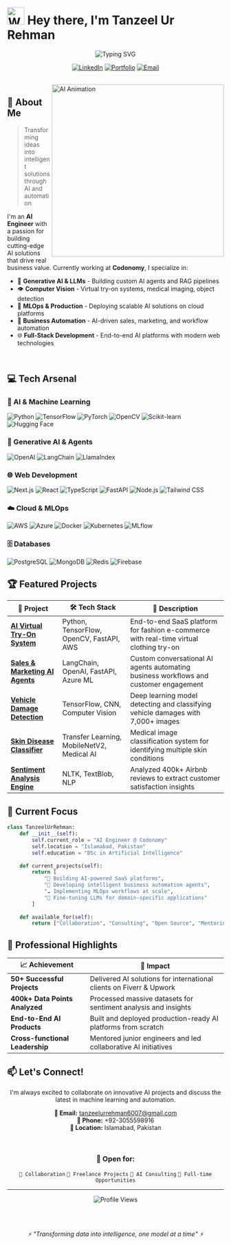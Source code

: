 # <img src="https://raw.githubusercontent.com/Tarikul-Islam-Anik/Animated-Fluent-Emojis/master/Emojis/Hand%20gestures/Waving%20Hand.png" alt="Waving Hand" width="40" height="40" /> Hey there, I'm Tanzeel Ur Rehman

<div align="center">
  <img src="https://readme-typing-svg.herokuapp.com?font=Fira+Code&weight=600&size=28&pause=1000&color=6B46C1&center=true&vCenter=true&width=700&lines=AI+Engineer+%7C+Full-Stack+Developer;4%2B+Years+of+Experience;Building+Intelligent+Solutions;Specializing+in+GenAI+%26+MLOps" alt="Typing SVG" />
</div>

<div align="center">
  
  [![LinkedIn](https://img.shields.io/badge/LinkedIn-0077B5?style=for-the-badge&logo=linkedin&logoColor=white)](https://www.linkedin.com/in/tanzeel-ur-rehman-915bb51bb/)
  [![Portfolio](https://img.shields.io/badge/Portfolio-000000?style=for-the-badge&logo=About.me&logoColor=white)](https://tanzeel-portfolio-6007.vercel.app/)
  [![Email](https://img.shields.io/badge/Email-D14836?style=for-the-badge&logo=gmail&logoColor=white)](mailto:tanzeelurrehman6007@gmail.com)
  
</div>

<br>

<img align="right" alt="AI Animation" width="400" src="https://raw.githubusercontent.com/adam-p/animated-gifs/master/aimation.gif">

## 🚀 About Me

> Transforming ideas into intelligent solutions through AI and automation

I'm an **AI Engineer** with a passion for building cutting-edge AI solutions that drive real business value. Currently working at **Codonomy**, I specialize in:

- 🤖 **Generative AI & LLMs** - Building custom AI agents and RAG pipelines
- 👁️ **Computer Vision** - Virtual try-on systems, medical imaging, object detection
- 🔧 **MLOps & Production** - Deploying scalable AI solutions on cloud platforms
- 💼 **Business Automation** - AI-driven sales, marketing, and workflow automation
- 🌐 **Full-Stack Development** - End-to-end AI platforms with modern web technologies

<br clear="right"/>

## 💻 Tech Arsenal

### 🧠 AI & Machine Learning
![Python](https://img.shields.io/badge/Python-3776AB?style=for-the-badge&logo=python&logoColor=white)
![TensorFlow](https://img.shields.io/badge/TensorFlow-FF6F00?style=for-the-badge&logo=tensorflow&logoColor=white)
![PyTorch](https://img.shields.io/badge/PyTorch-EE4C2C?style=for-the-badge&logo=pytorch&logoColor=white)
![OpenCV](https://img.shields.io/badge/OpenCV-5C3EE8?style=for-the-badge&logo=opencv&logoColor=white)
![Scikit-learn](https://img.shields.io/badge/scikit--learn-F7931E?style=for-the-badge&logo=scikit-learn&logoColor=white)
![Hugging Face](https://img.shields.io/badge/Hugging%20Face-FFD21E?style=for-the-badge&logo=huggingface&logoColor=black)

### 🤖 Generative AI & Agents
![OpenAI](https://img.shields.io/badge/OpenAI-412991?style=for-the-badge&logo=openai&logoColor=white)
![LangChain](https://img.shields.io/badge/LangChain-1C3C3C?style=for-the-badge&logo=langchain&logoColor=white)
![LlamaIndex](https://img.shields.io/badge/LlamaIndex-8B5CF6?style=for-the-badge&logo=llama&logoColor=white)

### 🌐 Web Development
![Next.js](https://img.shields.io/badge/Next.js-000000?style=for-the-badge&logo=next.js&logoColor=white)
![React](https://img.shields.io/badge/React-20232A?style=for-the-badge&logo=react&logoColor=61DAFB)
![TypeScript](https://img.shields.io/badge/TypeScript-007ACC?style=for-the-badge&logo=typescript&logoColor=white)
![FastAPI](https://img.shields.io/badge/FastAPI-009688?style=for-the-badge&logo=fastapi&logoColor=white)
![Node.js](https://img.shields.io/badge/Node.js-339933?style=for-the-badge&logo=node.js&logoColor=white)
![Tailwind CSS](https://img.shields.io/badge/Tailwind_CSS-38B2AC?style=for-the-badge&logo=tailwind-css&logoColor=white)

### ☁️ Cloud & MLOps
![AWS](https://img.shields.io/badge/AWS-232F3E?style=for-the-badge&logo=amazon-aws&logoColor=white)
![Azure](https://img.shields.io/badge/Azure-0089D0?style=for-the-badge&logo=microsoft-azure&logoColor=white)
![Docker](https://img.shields.io/badge/Docker-2496ED?style=for-the-badge&logo=docker&logoColor=white)
![Kubernetes](https://img.shields.io/badge/Kubernetes-326CE5?style=for-the-badge&logo=kubernetes&logoColor=white)
![MLflow](https://img.shields.io/badge/MLflow-0194E2?style=for-the-badge&logo=mlflow&logoColor=white)

### 🗄️ Databases
![PostgreSQL](https://img.shields.io/badge/PostgreSQL-316192?style=for-the-badge&logo=postgresql&logoColor=white)
![MongoDB](https://img.shields.io/badge/MongoDB-47A248?style=for-the-badge&logo=mongodb&logoColor=white)
![Redis](https://img.shields.io/badge/Redis-DC382D?style=for-the-badge&logo=redis&logoColor=white)
![Firebase](https://img.shields.io/badge/Firebase-FFCA28?style=for-the-badge&logo=firebase&logoColor=black)

## 🏆 Featured Projects

<div align="center">

| 🎯 Project | 🛠️ Tech Stack | 📝 Description |
|------------|---------------|----------------|
| **[AI Virtual Try-On System](https://github.com/yourusername/virtual-tryon)** | Python, TensorFlow, OpenCV, FastAPI, AWS | End-to-end SaaS platform for fashion e-commerce with real-time virtual clothing try-on |
| **[Sales & Marketing AI Agents](https://github.com/yourusername/ai-agents)** | LangChain, OpenAI, FastAPI, Azure ML | Custom conversational AI agents automating business workflows and customer engagement |
| **[Vehicle Damage Detection](https://github.com/yourusername/vehicle-damage)** | TensorFlow, CNN, Computer Vision | Deep learning model detecting and classifying vehicle damages with 7,000+ images |
| **[Skin Disease Classifier](https://github.com/yourusername/skin-disease)** | Transfer Learning, MobileNetV2, Medical AI | Medical image classification system for identifying multiple skin conditions |
| **[Sentiment Analysis Engine](https://github.com/yourusername/sentiment-analysis)** | NLTK, TextBlob, NLP | Analyzed 400k+ Airbnb reviews to extract customer satisfaction insights |

</div>

## 🎯 Current Focus

```python
class TanzeelUrRehman:
    def __init__(self):
        self.current_role = "AI Engineer @ Codonomy"
        self.location = "Islamabad, Pakistan"
        self.education = "BSc in Artificial Intelligence"
        
    def current_projects(self):
        return [
            "🔮 Building AI-powered SaaS platforms",
            "🤖 Developing intelligent business automation agents",
            "☁️ Implementing MLOps workflows at scale",
            "🧠 Fine-tuning LLMs for domain-specific applications"
        ]
    
    def available_for(self):
        return ["Collaboration", "Consulting", "Open Source", "Mentoring"]
```

## 🌟 Professional Highlights

<div align="center">

| 📈 Achievement | 🎯 Impact |
|----------------|-----------|
| **50+ Successful Projects** | Delivered AI solutions for international clients on Fiverr & Upwork |
| **400k+ Data Points Analyzed** | Processed massive datasets for sentiment analysis and insights |
| **End-to-End AI Products** | Built and deployed production-ready AI platforms from scratch |
| **Cross-functional Leadership** | Mentored junior engineers and led collaborative AI initiatives |

</div>

## 📫 Let's Connect!

<div align="center">
  
I'm always excited to collaborate on innovative AI projects and discuss the latest in machine learning and automation.

**📧 Email:** tanzeelurrehman6007@gmail.com  
**📱 Phone:** +92-3055598916  
**📍 Location:** Islamabad, Pakistan

<br>

### 💬 Open for:
`🤝 Collaboration` `💼 Freelance Projects` `🧠 AI Consulting` `🎯 Full-time Opportunities`

</div>

---

<div align="center">
  <img src="https://komarev.com/ghpvc/?username=tanzeelurrehman&style=for-the-badge&color=blueviolet" alt="Profile Views" />
  
  <br><br>
  
  <i>⚡ "Transforming data into intelligence, one model at a time" ⚡</i>
</div>
